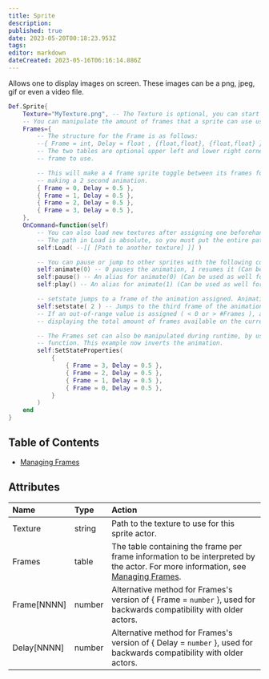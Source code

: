 ```yaml
---
title: Sprite
description: 
published: true
date: 2023-05-20T00:18:23.953Z
tags: 
editor: markdown
dateCreated: 2023-05-16T06:16:14.886Z
---
```


Allows one to display images on screen. These images can be a png, jpeg, gif or even a video file.

```lua
Def.Sprite{
	Texture="MyTexture.png", -- The Texture is optional, you can start a sprite without a texture.
	-- You can manipulate the amount of frames that a sprite can use using the Sprite argument.
	Frames={
		-- The structure for the Frame is as follows:
		--{ Frame = int, Delay = float , {float,float}, {float,float} }
		-- The two tables are optional upper left and lower right corners of the fraction of the
		-- frame to use.

		-- This will make a 4 frame sprite toggle between its frames for 0.5 seconds,
		-- making a 2 second animation.
		{ Frame = 0, Delay = 0.5 },
		{ Frame = 1, Delay = 0.5 },
		{ Frame = 2, Delay = 0.5 },
		{ Frame = 3, Delay = 0.5 },
	},
	OnCommand=function(self)
		-- You can also load new textures after assigning one beforehand.
		-- The path in Load is absolute, so you must put the entire path to the new image.
		self:Load( --[[ [Path to another texture] ]] )

		-- You can pause or jump to other sprites with the following commands.
		self:animate(0) -- 0 pauses the animation, 1 resumes it (Can be used as well for Models).
		self:pause() -- An alias for animate(0) (Can be used as well for Models).
		self:play() -- An alias for animate(1) (Can be used as well for Models).

		-- setstate jumps to a frame of the animation assigned. Animation states are 0-indexed.
		self:setstate( 2 ) -- Jumps to the third frame of the animation.
		-- If an out-of-range value is assigned ( < 0 or > #Frames ), an error is displayed
		-- displaying the total amount of frames available on the current sprite.

		-- The Frames set can also be manipulated during runtime, by using the SetStateProperties
		-- function. This example now inverts the animation.
		self:SetStateProperties(
			{
				{ Frame = 3, Delay = 0.5 },
				{ Frame = 2, Delay = 0.5 },
				{ Frame = 1, Delay = 0.5 },
				{ Frame = 0, Delay = 0.5 },
			}
		)
	end
}
```

## Table of Contents

- [Managing Frames](/en/dev/actors/actortypes/sprite/Frames)

## Attributes

| Name | Type | Action |
| :--- | :--- | :----- |
Texture | string | Path to the texture to use for this sprite actor.
Frames | table | The table containing the frame per frame information to be interpreted by the actor. For more information, see [Managing Frames](/en/dev/actors/actortypes/sprite/Frames).
Frame[NNNN] |  number |  Alternative method for Frames's version of { Frame = `number` }, used for backwards compatibility with older actors.
Delay[NNNN] |  number |  Alternative method for Frames's version of { Delay = `number` }, used for backwards compatibility with older actors.